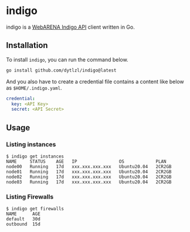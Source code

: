 # indigo

indigo is a [WebARENA Indigo API](https://indigo.arena.ne.jp/userapi/) client written in Go.

## Installation

To install `indigo`, you can run the command below.

```sh
go install github.com/dytlzl/indigo@latest
```

And you also have to create a credential file contains a content like below as `$HOME/.indigo.yaml`.

```yaml
credential:
  key: <API Key>
  secret: <API Secret>
```

## Usage

### Listing instances

```console
$ indigo get instances
NAME     STATUS    AGE   IP                OS            PLAN
node00   Running   17d   xxx.xxx.xxx.xxx   Ubuntu20.04   2CR2GB
node01   Running   17d   xxx.xxx.xxx.xxx   Ubuntu20.04   2CR2GB
node02   Running   17d   xxx.xxx.xxx.xxx   Ubuntu20.04   2CR2GB
node03   Running   17d   xxx.xxx.xxx.xxx   Ubuntu20.04   2CR2GB
```

### Listing Firewalls

```console
$ indigo get firewalls
NAME      AGE
default   30d
outbound  15d
```
